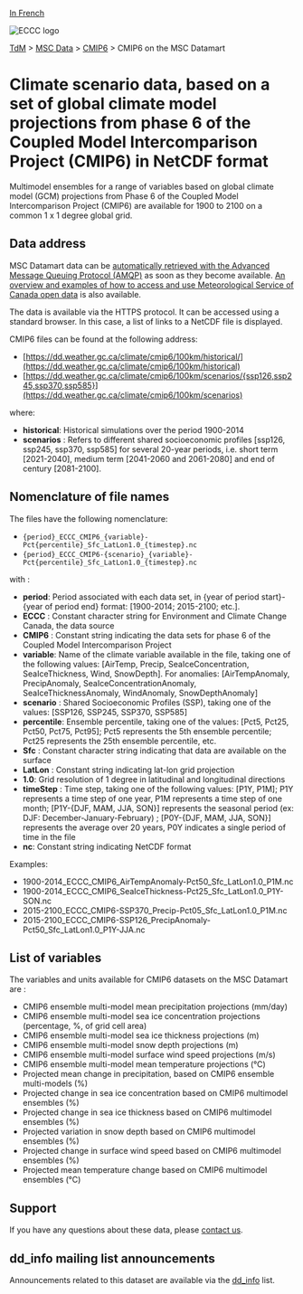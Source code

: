 [In French](readme_cmip6-datamart_fr.md)

![ECCC logo](../../img_eccc-logo.png)

[TdM](../../readme_en.md) > [MSC Data](../readme_en.md) > [CMIP6](readme_cmip6_en.md) > CMIP6 on the MSC Datamart

# Climate scenario data, based on a set of global climate model projections from phase 6 of the Coupled Model Intercomparison Project (CMIP6) in NetCDF format

Multimodel ensembles for a range of variables based on global climate model (GCM) projections from Phase 6 of the Coupled Model Intercomparison Project (CMIP6) are available for 1900 to 2100 on a common 1 x 1 degree global grid.

## Data address 

MSC Datamart data can be [automatically retrieved with the Advanced Message Queuing Protocol (AMQP)](../../msc-datamart/amqp_en.md) as soon as they become available. [An overview and examples of how to access and use Meteorological Service of Canada open data](../../usage/readme_en.md) is also available.

The data is available via the HTTPS protocol. It can be accessed using a standard browser. In this case, a list of links to a NetCDF file is displayed.

CMIP6 files can be found at the following address:

* [https://dd.weather.gc.ca/climate/cmip6/100km/historical/](https://dd.weather.gc.ca/climate/cmip6/100km/historical)
* [https://dd.weather.gc.ca/climate/cmip6/100km/scenarios/{ssp126,ssp245,ssp370,ssp585}](https://dd.weather.gc.ca/climate/cmip6/100km/scenarios)                                                         

where:

* __historical__: Historical simulations over the period 1900-2014
* __scenarios__ : Refers to different shared socioeconomic profiles [ssp126, ssp245, ssp370, ssp585] for several 20-year periods, i.e. short term [2021-2040], medium term [2041-2060 and 2061-2080] and end of century [2081-2100].

## Nomenclature of file names

The files have the following nomenclature:

* `{period}_ECCC_CMIP6_{variable}-Pct{percentile}_Sfc_LatLon1.0_{timestep}.nc`
* `{period}_ECCC_CMIP6-{scenario}_{variable}-Pct{percentile}_Sfc_LatLon1.0_{timestep}.nc`

with :

* __period__: Period associated with each data set, in {year of period start}-{year of period end} format: [1900-2014; 2015-2100; etc.].
* __ECCC__ : Constant character string for Environment and Climate Change Canada, the data source
* __CMIP6__ : Constant string indicating the data sets for phase 6 of the Coupled Model Intercomparison Project
* __variable__: Name of the climate variable available in the file, taking one of the following values: [AirTemp, Precip, SeaIceConcentration, SeaIceThickness, Wind, SnowDepth]. For anomalies: [AirTempAnomaly, PrecipAnomaly, SeaIceConcentrationAnomaly, SeaIceThicknessAnomaly, WindAnomaly, SnowDepthAnomaly]
* __scenario__ : Shared Socioeconomic Profiles (SSP), taking one of the values: [SSP126, SSP245, SSP370, SSP585]
* __percentile__: Ensemble percentile, taking one of the values: [Pct5, Pct25, Pct50, Pct75, Pct95]; Pct5 represents the 5th ensemble percentile; Pct25 represents the 25th ensemble percentile, etc.
* __Sfc__ : Constant character string indicating that data are available on the surface
* __LatLon__ : Constant string indicating lat-lon grid projection 
* __1.0__: Grid resolution of 1 degree in latitudinal and longitudinal directions
* __timeStep__ : Time step, taking one of the following values: [P1Y, P1M]; P1Y represents a time step of one year, P1M represents a time step of one month; [P1Y-{DJF, MAM, JJA, SON}] represents the seasonal period (ex: DJF: December-January-February) ; [P0Y-{DJF, MAM, JJA, SON}] represents the average over 20 years, P0Y indicates a single period of time in the file
* __nc__: Constant string indicating NetCDF format

Examples:

* 1900-2014_ECCC_CMIP6_AirTempAnomaly-Pct50_Sfc_LatLon1.0_P1M.nc
* 1900-2014_ECCC_CMIP6_SeaIceThickness-Pct25_Sfc_LatLon1.0_P1Y-SON.nc
* 2015-2100_ECCC_CMIP6-SSP370_Precip-Pct05_Sfc_LatLon1.0_P1M.nc
* 2015-2100_ECCC_CMIP6-SSP126_PrecipAnomaly-Pct50_Sfc_LatLon1.0_P1Y-JJA.nc

## List of variables

The variables and units available for CMIP6 datasets on the MSC Datamart are :

* CMIP6 ensemble multi-model mean precipitation projections (mm/day)
* CMIP6 ensemble multi-model sea ice concentration projections (percentage, %, of grid cell area)
* CMIP6 ensemble multi-model sea ice thickness projections (m)
* CMIP6 ensemble multi-model snow depth projections (m)
* CMIP6 ensemble multi-model surface wind speed projections (m/s)
* CMIP6 ensemble multi-model mean temperature projections (°C)
* Projected mean change in precipitation, based on CMIP6 ensemble multi-models (%)
* Projected change in sea ice concentration based on CMIP6 multimodel ensembles (%) 
* Projected change in sea ice thickness based on CMIP6 multimodel ensembles (%)
* Projected variation in snow depth based on CMIP6 multimodel ensembles (%)
* Projected change in surface wind speed based on CMIP6 multimodel ensembles (%)
* Projected mean temperature change based on CMIP6 multimodel ensembles (°C)

## Support

If you have any questions about these data, please [contact us](mailto:info.cccs-ccsc@canada.ca).

## dd_info mailing list announcements 

Announcements related to this dataset are available via the [dd_info](https://comm.collab.science.gc.ca/mailman3/postorius/lists/dd_info/) list.
